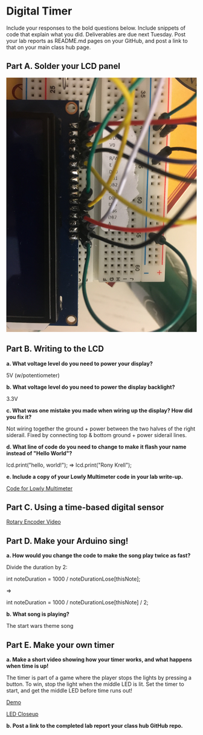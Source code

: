 # Digital Timer
 
Include your responses to the bold questions below. Include snippets of code that explain what you did. Deliverables are due next Tuesday. Post your lab reports as README.md pages on your GitHub, and post a link to that on your main class hub page.

## Part A. Solder your LCD panel

![LCD picture](https://github.com/ronykrell/IDD-Fa19-Lab2/blob/master/soldered.JPG "LCD")


## Part B. Writing to the LCD
 
**a. What voltage level do you need to power your display?**

5V (w/potentiometer)

**b. What voltage level do you need to power the display backlight?**

3.3V
   
**c. What was one mistake you made when wiring up the display? How did you fix it?**

Not wiring together the ground + power between the two halves of the right siderail. Fixed by connecting top & bottom ground + power siderail lines.


**d. What line of code do you need to change to make it flash your name instead of "Hello World"?**

  lcd.print("hello, world!"); =>   lcd.print("Rony Krell");
 
**e. Include a copy of your Lowly Multimeter code in your lab write-up.**

[Code for Lowly Multimeter](https://github.com/ronykrell/IDD-Fa19-Lab2/blob/master/LowlyVoltmeter.ino)


## Part C. Using a time-based digital sensor


[Rotary Encoder Video](https://youtu.be/SlvDI3g2yI4)


## Part D. Make your Arduino sing!

**a. How would you change the code to make the song play twice as fast?**

Divide the duration by 2:

int noteDuration = 1000 / noteDurationLose[thisNote];
  
   =>

int noteDuration = 1000 / noteDurationLose[thisNote] / 2;
 
**b. What song is playing?**

The start wars theme song


## Part E. Make your own timer

**a. Make a short video showing how your timer works, and what happens when time is up!**

The timer is part of a game where the player stops the lights by pressing a button. To win, stop the light when the middle LED is lit. 
Set the timer to start, and get the middle LED before time runs out!


[Demo](https://youtu.be/2L-5r6BSOIg)

[LED Closeup](https://youtu.be/kWZPegpry50)

**b. Post a link to the completed lab report your class hub GitHub repo.**
